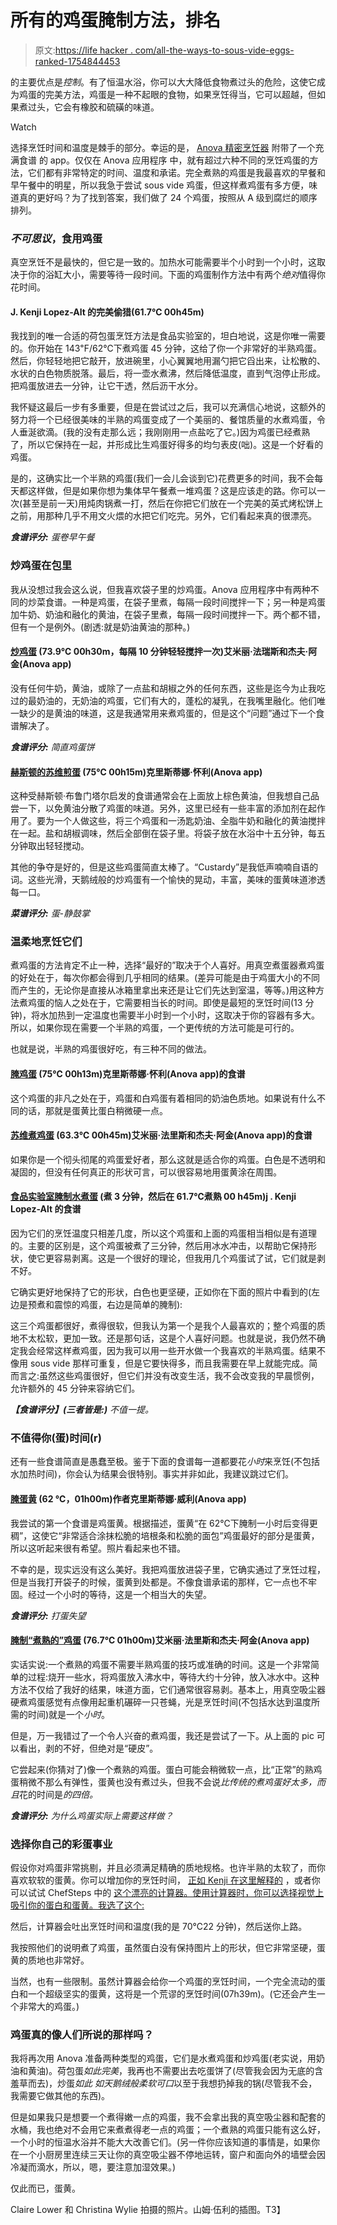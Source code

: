 # 所有的鸡蛋腌制方法，排名

> 原文:[https://life hacker . com/all-the-ways-to-sous-vide-eggs-ranked-1754844453](https://lifehacker.com/all-the-ways-to-sous-vide-eggs-ranked-1754844453)

的主要优点是*控制*。有了恒温水浴，你可以大大降低食物煮过头的危险，这使它成为鸡蛋的完美方法，鸡蛋是一种不起眼的食物，如果烹饪得当，它可以超越，但如果煮过头，它会有橡胶和硫磺的味道。

Watch

选择烹饪时间和温度是棘手的部分。幸运的是， [Anova 精密烹饪器](http://anovaculinary.com/anova-precision-cooker/) 附带了一个充满食谱 的 app。仅仅在 Anova 应用程序 中，就有超过六种不同的烹饪鸡蛋的方法，它们都有非常特定的时间、温度和承诺。完全煮熟的鸡蛋是我最喜欢的早餐和早午餐中的明星，所以我急于尝试 sous vide 鸡蛋，但这样煮鸡蛋有多方便，味道真的更好吗？为了找到答案，我们做了 24 个鸡蛋，按照从 A 级到腐烂的顺序排列。

### *不可思议*，食用鸡蛋

真空烹饪不是最快的，但它是一致的。加热水可能需要半个小时到一个小时，这取决于你的浴缸大小，需要等待一段时间。下面的鸡蛋制作方法中有两个*绝对*值得你花时间。

#### J. Kenji Lopez-Alt 的完美偷猎(61.7℃ 00h45m)

我找到的唯一合适的荷包蛋烹饪方法是食品实验室的，坦白地说，这是你唯一需要的。你开始在 143℉/62℃下煮鸡蛋 45 分钟，这给了你一个非常好的半熟鸡蛋。然后，你轻轻地把它敲开，放进碗里，小心翼翼地用漏勺把它舀出来，让松散的、水状的白色物质脱落。最后，将一壶水煮沸，然后降低温度，直到气泡停止形成。把鸡蛋放进去一分钟，让它干透，然后沥干水分。

我怀疑这最后一步有多重要，但是在尝试过之后，我可以充满信心地说，这额外的努力将一个已经很美味的半熟的鸡蛋变成了一个美丽的、餐馆质量的水煮鸡蛋，令人垂涎欲滴。(我的没有走那么远；我刚刚用一点盐吃了它。)因为鸡蛋已经煮熟了，所以它保持在一起，并形成比生鸡蛋好得多的均匀表皮(咄)。这是一个好看的鸡蛋。

是的，这确实比一个半熟的鸡蛋(我们一会儿会谈到它)花费更多的时间，我不会每天都这样做，但是如果你想为集体早午餐煮一堆鸡蛋？这是应该走的路。你可以一次(甚至是前一天)用炖肉锅煮一打，然后在你把它们放在一个完美的英式烤松饼上之前，用那种几乎不用文火煨的水把它们吃完。另外，它们看起来真的很漂亮。

***食谱评分:*** *蛋卷早午餐*

### 炒鸡蛋在包里

我从没想过我会这么说，但我喜欢袋子里的炒鸡蛋。Anova 应用程序中有两种不同的炒菜食谱。一种是鸡蛋，在袋子里煮，每隔一段时间搅拌一下；另一种是鸡蛋加牛奶、奶油和融化的黄油，在袋子里煮，每隔一段时间搅拌一下。两个都不错，但有一个是例外。(剧透:就是奶油黄油的那种。)

#### [**炒鸡蛋**](http://recipes.anovaculinary.com/recipe/sous-vide-scrambled-eggs) **(73.9℃ 00h30m，每隔 10 分钟轻轻搅拌一次)艾米丽·法瑞斯和杰夫·阿金(Anova app)**

没有任何牛奶，黄油，或除了一点盐和胡椒之外的任何东西，这些是迄今为止我吃过的最奶油的，无奶油的鸡蛋，它们有大的，蓬松的凝乳，在我嘴里融化。他们唯一缺少的是黄油的味道，这是我通常用来煮鸡蛋的，但是这个“问题”通过下一个食谱解决了。

***食谱评分:*** *简直鸡蛋饼*

#### [**赫斯顿的苏维煎蛋**](http://recipes.anovaculinary.com/recipe/heston-s-sous-vide-scrambled-eggs) **(75℃ 00h15m)克里斯蒂娜·怀利(Anova app)**

这种受赫斯顿·布鲁门塔尔启发的食谱通常会在上面放上棕色黄油，但我想自己品尝一下，以免黄油分散了鸡蛋的味道。另外，这里已经有一些丰富的添加剂在起作用了。要为一个人做这些，将三个鸡蛋和一汤匙奶油、全脂牛奶和融化的黄油搅拌在一起。盐和胡椒调味，然后全部倒在袋子里。将袋子放在水浴中十五分钟，每五分钟取出轻轻搅动。

其他的争夺是好的，但是这些鸡蛋简直太棒了。“Custardy”是我低声喃喃自语的词。这些光滑，天鹅绒般的炒鸡蛋有一个愉快的晃动，丰富，美味的蛋黄味道渗透每一口。

***菜谱评分:*** *蛋-静鼓掌*

### 温柔地烹饪它们

煮鸡蛋的方法肯定不止一种，选择“最好的”取决于个人喜好。用真空煮蛋器煮鸡蛋的好处在于，每次你都会得到几乎相同的结果。(差异可能是由于鸡蛋大小的不同而产生的，无论你是直接从冰箱里拿出来还是让它们先达到室温，等等。)用这种方法煮鸡蛋的恼人之处在于，它需要相当长的时间。即使是最短的烹饪时间(13 分钟)，将水加热到一定温度也需要半小时到一个小时，这取决于你的容器有多大。所以，如果你现在需要一个半熟的鸡蛋，一个更传统的方法可能是可行的。

也就是说，半熟的鸡蛋很好吃，有三种不同的做法。

#### [**腌鸡蛋**](http://recipes.anovaculinary.com/recipe/sous-vide-egg) **(75℃ 00h13m)克里斯蒂娜·怀利(Anova app)的食谱**

这个鸡蛋的非凡之处在于，鸡蛋和白鸡蛋有着相同的奶油色质地。如果说有什么不同的话，那就是蛋黄比蛋白稍微硬一点。

#### [**苏维煮鸡蛋**](http://recipes.anovaculinary.com/recipe/sous-vide-soft-boiled-egg) **(63.3℃ 00h45m)艾米丽·法里斯和杰夫·阿金(Anova app)的食谱**

如果你是一个彻头彻尾的鸡蛋爱好者，那么这就是适合你的鸡蛋。白色是不透明和凝固的，但没有任何真正的形状可言，可以很容易地用蛋黄涂在周围。

#### [**食品实验室腌制水煮蛋**](http://www.seriouseats.com/recipes/2013/10/sous-vide-soft-boiled-eggs.html) **(煮 3 分钟，然后在 61.7℃煮熟 00 h45m)j . Kenji Lopez-Alt 的食谱**

因为它们的烹饪温度只相差几度，所以这个鸡蛋和上面的鸡蛋相当相似是有道理的。主要的区别是，这个鸡蛋被煮了三分钟，然后用冰水冲击，以帮助它保持形状，使它更容易剥离。这是一个很好的理论，但我用几个鸡蛋试了试，它们就是剥不好。

它确实更好地保持了它的形状，白色也更坚硬，正如你在下面的照片中看到的(左边是预煮和震惊的鸡蛋，右边是简单的腌制):

这三个鸡蛋都很好，煮得很软，但我认为第一个是我个人最喜欢的；整个鸡蛋的质地不太松软，更加一致。还是那句话，这是个人喜好问题。也就是说，我仍然不确定我会经常这样煮鸡蛋，因为我可以用一些开水做一个我喜欢的半熟鸡蛋。结果不像用 sous vide 那样可重复，但是它要快得多，而且我需要在早上就能完成。简而言之:虽然这些鸡蛋很好，但它们并没有改变生活，我不会改变我的早晨惯例，允许额外的 45 分钟来容纳它们。

***【食谱评分】(三者皆是:)*** *不值一提。*

### 不值得你(蛋)时间(r)

还有一些食谱简直是愚蠢至极。鉴于下面的食谱每一道都要花*小时*来烹饪(不包括水加热时间)，你会认为结果会很特别。事实并非如此，我建议跳过它们。

#### [**腌蛋黄**](http://recipes.anovaculinary.com/recipe/sous-vide-egg-yolk-with-crispy-bacon-strips) **(62 ℃，01h00m)作者克里斯蒂娜·威利(Anova app)**

我尝试的第一个食谱是鸡蛋黄。根据描述，蛋黄“在 62℃下腌制一小时后变得更稠”，这使它“非常适合涂抹松脆的培根条和松脆的面包”鸡蛋最好的部分是蛋黄，所以这听起来很有希望。照片看起来也不错。

不幸的是，现实远没有这么美好。我把鸡蛋放进袋子里，它确实通过了烹饪过程，但是当我打开袋子的时候，蛋黄到处都是。不像食谱承诺的那样，它一点也不牢固。经过一个小时的等待，这是一个相当大的失望。

***食谱评分:*** *打蛋失望*

#### [**腌制“煮熟的”鸡蛋**](http://recipes.anovaculinary.com/recipe/sous-vide-hardboiled-eggs) **(76.7℃ 01h00m)艾米丽·法里斯和杰夫·阿金(Anova app)**

实话实说:一个煮熟的鸡蛋不需要半熟鸡蛋的技巧或准确的时间。这是一个非常简单的过程:烧开一些水，将鸡蛋放入沸水中，等待大约十分钟，放入冰水中。这种方法不仅给了我好的结果，味道方面，它们通常很容易剥。基本上，用真空吸尘器硬煮鸡蛋感觉有点像用起重机碾碎一只苍蝇，光是烹饪时间(不包括水达到温度所需的时间)就是一个*小时*。

但是，万一我错过了一个令人兴奋的煮鸡蛋，我还是尝试了一下。从上面的 pic 可以看出，剥的不好，但绝对是“硬皮”。

它尝起来(你猜对了)像一个煮熟的鸡蛋。蛋白可能会稍微软一点，比“正常”的熟鸡蛋稍微不那么有弹性，蛋黄也没有煮过头，但我不会说*比传统的煮鸡蛋好太多，而且*花的时间是*的四倍。*

***食谱评分:*** *为什么鸡蛋实际上需要这样做？*

### **选择你自己的彩蛋事业**

假设你对鸡蛋非常挑剔，并且必须满足精确的质地规格。也许半熟的太软了，而你喜欢软软的蛋黄。你可以增加你的烹饪时间， [正如 Kenji 在这里解释的](http://www.seriouseats.com/2013/10/sous-vide-101-all-about-eggs.html) ，或者你可以试试 ChefSteps 中的 [这个漂亮的计算器。使用计算器时，你可以选择视觉上吸引你的蛋白和蛋黄。我选了这个:](https://www.chefsteps.com/activities/the-egg-calculator)

然后，计算器会吐出烹饪时间和温度(我的是 70℃22 分钟)，然后送你上路。

我按照他们的说明煮了鸡蛋，虽然蛋白没有保持图片上的形状，但它非常坚硬，蛋黄的质地也非常好。

当然，也有一些限制。虽然计算器会给你一个鸡蛋的烹饪时间，一个完全流动的蛋白和一个超级坚实的蛋黄，这将是一个荒谬的烹饪时间(07h39m)。(它还会产生一个非常大的鸡蛋。)

### 鸡蛋真的像人们所说的那样吗？

我将再次用 Anova 准备两种类型的鸡蛋，它们是水煮鸡蛋和炒鸡蛋(老实说，用奶油和黄油)。荷包蛋*如此完美*，我再也不需要出去吃蛋饼了(尽管我会因为无底的含羞草而去)，炒蛋*如此* *如天鹅绒般柔软可口*以至于我想扔掉我的锅(尽管我不会，我需要它做其他的东西)。

但是如果我只是想要一个煮得嫩一点的鸡蛋，我不会拿出我的真空吸尘器和配套的水桶，我也绝对不会用它来煮煮得老一点的鸡蛋；一个煮熟的鸡蛋只能有这么好，一个小时的恒温水浴并不能大大改善它们。(另一件你应该知道的事情是，如果你在一个小厨房里连续三天让你的真空吸尘器不停地运转，窗户和面向外的墙壁会因冷凝而滴水，所以，嗯，要注意加湿效果。)

仅此而已，蛋黄。

Claire Lower 和 Christina Wylie 拍摄的照片。山姆·伍利的插图。T3】